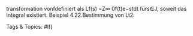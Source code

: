 transformation vonfdefiniert als
Lf(s) =Z∞
0f(t)e−stdt
fürs∈J, soweit das Integral existiert.
Beispiel 4.22.Bestimmung von Lt2:

   Tags & Topics:
   #lf(